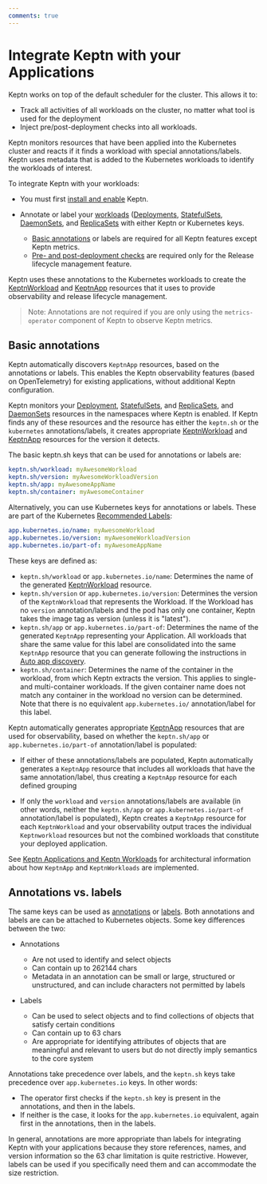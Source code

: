 ```yaml
---
comments: true
---
```


# Integrate Keptn with your Applications

Keptn works
on top of the default scheduler for the cluster.
This allows it to:

- Track all activities of all workloads on the cluster,
  no matter what tool is used for the deployment
- Inject pre/post-deployment checks into all workloads.

Keptn monitors resources
that have been applied into the Kubernetes cluster
and reacts if it finds a workload with special annotations/labels.
Keptn uses metadata that is added to the Kubernetes workloads
to identify the workloads of interest.

To integrate Keptn with your workloads:

- You must first
[install and enable](../installation/index.md#basic-installation)
Keptn.
- Annotate or label your
[workloads](https://kubernetes.io/docs/concepts/workloads/)
([Deployments](https://kubernetes.io/docs/concepts/workloads/controllers/deployment/),
[StatefulSets](https://kubernetes.io/docs/concepts/workloads/controllers/statefulset/),
[DaemonSets](https://kubernetes.io/docs/concepts/workloads/controllers/daemonset/),
and
[ReplicaSets](https://kubernetes.io/docs/concepts/workloads/controllers/replicaset/)
with either Keptn or Kubernetes keys.

    - [Basic annotations](#basic-annotations)
    or labels
    are required for all Keptn features except Keptn metrics.
    - [Pre- and post-deployment checks](#basic-annotations)
    are required only for the Release lifecycle management feature.

Keptn uses these annotations to the Kubernetes workloads to create the
[KeptnWorkload](../reference/api-reference/lifecycle/v1beta1/index.md#keptnworkload)
and
[KeptnApp](../reference/crd-reference/app.md)
resources that it uses to provide observability
and release lifecycle management.

> Note: Annotations are not required if you are only using the
  `metrics-operator` component of Keptn
  to observe Keptn metrics.

## Basic annotations

Keptn automatically discovers `KeptnApp` resources,
based on the annotations or labels.
This enables the Keptn observability features
(based on OpenTelemetry) for existing applications,
without additional Keptn configuration.

Keptn monitors your
[Deployment](https://kubernetes.io/docs/concepts/workloads/controllers/deployment/),
[StatefulSets](https://kubernetes.io/docs/concepts/workloads/controllers/statefulset/),
and
[ReplicaSets](https://kubernetes.io/docs/concepts/workloads/controllers/replicaset/),
and
[DaemonSets](https://kubernetes.io/docs/concepts/workloads/controllers/daemonset/)
resources in the namespaces where Keptn is enabled.
If Keptn finds any of these resources and the resource has either
the `keptn.sh` or the `kubernetes` annotations/labels,
it creates appropriate
[KeptnWorkload](../reference/api-reference/lifecycle/v1beta1/index.md#keptnworkload)
and
[KeptnApp](../reference/crd-reference/app.md)
resources for the version it detects.

The basic keptn.sh keys that can be used for annotations or labels are:

```yaml
keptn.sh/workload: myAwesomeWorkload
keptn.sh/version: myAwesomeWorkloadVersion
keptn.sh/app: myAwesomeAppName
keptn.sh/container: myAwesomeContainer
```

Alternatively, you can use Kubernetes keys for annotations or labels.
These are part of the Kubernetes
[Recommended Labels](https://kubernetes.io/docs/concepts/overview/working-with-objects/common-labels/):

```yaml
app.kubernetes.io/name: myAwesomeWorkload
app.kubernetes.io/version: myAwesomeWorkloadVersion
app.kubernetes.io/part-of: myAwesomeAppName
```

These keys are defined as:

- `keptn.sh/workload` or `app.kubernetes.io/name`: Determines the name
  of the generated
  [KeptnWorkload](../reference/api-reference/lifecycle/v1beta1/index.md#keptnworkload)
  resource.
- `keptn.sh/version` or `app.kubernetes.io/version`:
  Determines the version of the `KeptnWorkload`
  that represents the Workload.
  If the Workload has no `version` annotation/labels
  and the pod has only one container,
  Keptn takes the image tag as version
  (unless it is "latest").
- `keptn.sh/app` or `app.kubernetes.io/part-of`: Determines the name
   of the generated `KeptnApp` representing your Application.
   All workloads that share the same value for this label
   are consolidated into the same `KeptnApp` resource
   that you can generate following the instructions in
   [Auto app discovery](auto-app-discovery.md).
- `keptn.sh/container`: Determines the name of the container in the workload,
   from which Keptn extracts the version.
   This applies to single- and multi-container
   workloads.
   If the given container name does not match any container in the workload
   no version can be determined.
   Note that there is no equivalent `app.kubernetes.io/` annotation/label for this label.

Keptn automatically generates appropriate
[KeptnApp](../reference/crd-reference/app.md)
resources that are used for observability,
based on whether the `keptn.sh/app` or `app.kubernetes.io/part-of`
annotation/label is populated:

- If either of these annotations/labels are populated,
  Keptn automatically generates a `KeptnApp` resource
  that includes all workloads that have the same annotation/label,
  thus creating a `KeptnApp` resource for each defined grouping

- If only the `workload` and `version` annotations/labels are available
  (in other words, neither the `keptn.sh/app`
  or `app.kubernetes.io/part-of` annotation/label is populated),
  Keptn creates a `KeptnApp` resource for each `KeptnWorkload`
  and your observability output traces the individual `Keptnworkload` resources
  but not the combined workloads that constitute your deployed application.

See
[Keptn Applications and Keptn Workloads](../components/lifecycle-operator/keptn-apps.md)
for architectural information about how `KeptnApp` and `KeptnWorkloads`
are implemented.

## Annotations vs. labels

The same keys can be used as
[annotations](https://kubernetes.io/docs/concepts/overview/working-with-objects/annotations/)
or
[labels](https://kubernetes.io/docs/concepts/overview/working-with-objects/labels/).
Both annotations and labels are can be attached to Kubernetes objects.
Some key differences between the two:

- Annotations
    - Are not used to identify and select objects
    - Can contain up to 262144 chars
    - Metadata in an annotation can be small or large,
    structured or unstructured,
    and can include characters not permitted by labels

- Labels
    - Can be used to select objects
    and to find collections of objects that satisfy certain conditions
    - Can contain up to 63 chars
    - Are appropriate for identifying attributes of objects
    that are meaningful and relevant to users
    but do not directly imply semantics to the core system

Annotations take precedence over labels,
and the `keptn.sh` keys take precedence over `app.kubernetes.io` keys.
In other words:

- The operator first checks if the `keptn.sh` key is present
  in the annotations, and then in the labels.
- If neither is the case, it looks for the `app.kubernetes.io` equivalent,
  again first in the annotations, then in the labels.

In general, annotations are more appropriate than labels
for integrating Keptn with your applications
because they store references, names, and version information
so the 63 char limitation is quite restrictive.
However, labels can be used if you specifically need them
and can accommodate the size restriction.
